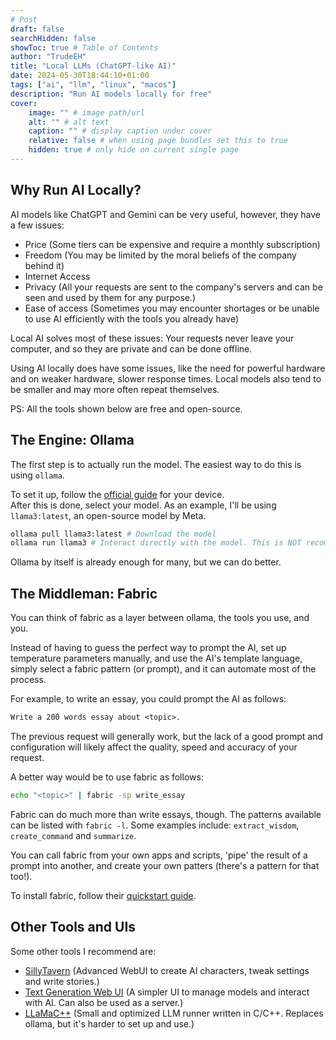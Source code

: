 ```yaml
---
# Post
draft: false
searchHidden: false
showToc: true # Table of Contents
author: "TrudeEH"
title: "Local LLMs (ChatGPT-like AI)"
date: 2024-05-30T18:44:10+01:00
tags: ["ai", "llm", "linux", "macos"]
description: "Run AI models locally for free"
cover:
    image: "" # image path/url
    alt: "" # alt text
    caption: "" # display caption under cover
    relative: false # when using page bundles set this to true
    hidden: true # only hide on current single page
---
```


## Why Run AI Locally?

AI models like ChatGPT and Gemini can be very useful, however, they have a few issues:

- Price (Some tiers can be expensive and require a monthly subscription)
- Freedom (You may be limited by the moral beliefs of the company behind it)
- Internet Access
- Privacy (All your requests are sent to the company's servers and can be seen and used by them for any purpose.)
- Ease of access (Sometimes you may encounter shortages or be unable to use AI efficiently with the tools you already have)

Local AI solves most of these issues: Your requests never leave your computer, and so they are private and can be done offline.

Using AI locally does have some issues, like the need for powerful hardware and on weaker hardware, slower response times. Local models also tend to be smaller and may more often repeat themselves.

PS: All the tools shown below are free and open-source.

## The Engine: Ollama

The first step is to actually run the model. The easiest way to do this is using `ollama`.

To set it up, follow the [official guide](https://ollama.com/download) for your device.  
After this is done, select your model. As an example, I'll be using `llama3:latest`, an open-source model by Meta.

```sh
ollama pull llama3:latest # Download the model
ollama run llama3 # Interact directly with the model. This is NOT recommended.
```

Ollama by itself is already enough for many, but we can do better.

## The Middleman: Fabric

You can think of fabric as a layer between ollama, the tools you use, and you.

Instead of having to guess the perfect way to prompt the AI, set up temperature parameters manually, and use the AI's template language, simply select a fabric pattern (or prompt), and it can automate most of the process.

For example, to write an essay, you could prompt the AI as follows:

```txt
Write a 200 words essay about <topic>.
```

The previous request will generally work, but the lack of a good prompt and configuration will likely affect the quality, speed and accuracy of your request.

A better way would be to use fabric as follows:

```sh
echo "<topic>" | fabric -sp write_essay
```

Fabric can do much more than write essays, though. The patterns available can be listed with `fabric -l`. Some examples include: `extract_wisdom`, `create_command` and `summarize`.

You can call fabric from your own apps and scripts, 'pipe' the result of a prompt into another, and create your own patters (there's a pattern for that too!).

To install fabric, follow their [quickstart guide](https://github.com/danielmiessler/fabric?tab=readme-ov-file#quickstart).

## Other Tools and UIs

Some other tools I recommend are:

- [SillyTavern](https://sillytavernai.com/) (Advanced WebUI to create AI characters, tweak settings and write stories.)
- [Text Generation Web UI](https://github.com/oobabooga/text-generation-webui) (A simpler UI to manage models and interact with AI. Can also be used as a server.)
- [LLaMaC++](https://github.com/ggerganov/llama.cpp) (Small and optimized LLM runner written in C/C++. Replaces ollama, but it's harder to set up and use.)
